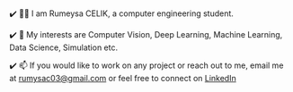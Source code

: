 ✔️ 🤙🏼 I am Rumeysa CELIK, a computer engineering student.

✔️ 🔬 My interests are Computer Vision, Deep Learning, Machine Learning, Data Science, Simulation etc.

✔️ 📫 If you would like to work on any project or reach out to me, email me at rumysac03@gmail.com or feel free to connect on [LinkedIn](https://www.linkedin.com/in/rumeysa-celik-841409176/)

<!---
rumysac/rumysac is a ✨ special ✨ repository because its `README.md` (this file) appears on your GitHub profile.
You can click the Preview link to take a look at your changes.
--->
